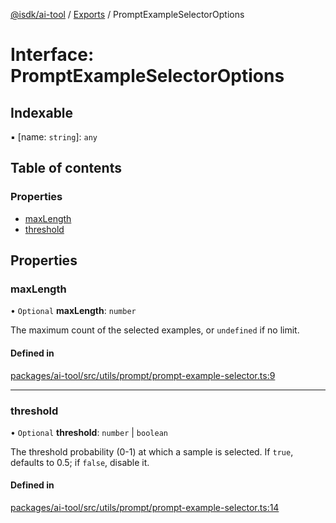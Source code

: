 [@isdk/ai-tool](../README.md) / [Exports](../modules.md) / PromptExampleSelectorOptions

# Interface: PromptExampleSelectorOptions

## Indexable

▪ [name: `string`]: `any`

## Table of contents

### Properties

- [maxLength](PromptExampleSelectorOptions.md#maxlength)
- [threshold](PromptExampleSelectorOptions.md#threshold)

## Properties

### maxLength

• `Optional` **maxLength**: `number`

The maximum count of the selected examples, or `undefined` if no limit.

#### Defined in

[packages/ai-tool/src/utils/prompt/prompt-example-selector.ts:9](https://github.com/isdk/ai-tool.js/blob/c5e620338f3b80d6ef09148577c5087098896d8b/src/utils/prompt/prompt-example-selector.ts#L9)

___

### threshold

• `Optional` **threshold**: `number` \| `boolean`

The threshold probability (0-1) at which a sample is selected.
If `true`, defaults to 0.5; if `false`, disable it.

#### Defined in

[packages/ai-tool/src/utils/prompt/prompt-example-selector.ts:14](https://github.com/isdk/ai-tool.js/blob/c5e620338f3b80d6ef09148577c5087098896d8b/src/utils/prompt/prompt-example-selector.ts#L14)

